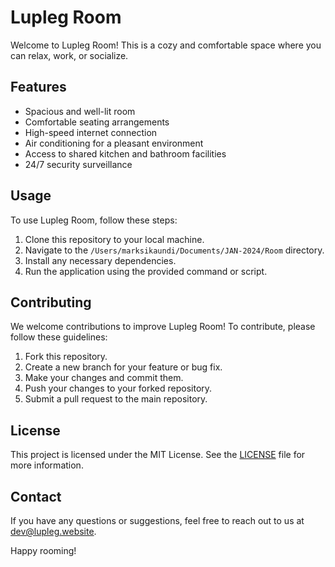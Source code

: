 # Lupleg Room

Welcome to Lupleg Room! This is a cozy and comfortable space where you can relax, work, or socialize.

## Features

- Spacious and well-lit room
- Comfortable seating arrangements
- High-speed internet connection
- Air conditioning for a pleasant environment
- Access to shared kitchen and bathroom facilities
- 24/7 security surveillance

## Usage

To use Lupleg Room, follow these steps:

1. Clone this repository to your local machine.
2. Navigate to the `/Users/marksikaundi/Documents/JAN-2024/Room` directory.
3. Install any necessary dependencies.
4. Run the application using the provided command or script.

## Contributing

We welcome contributions to improve Lupleg Room! To contribute, please follow these guidelines:

1. Fork this repository.
2. Create a new branch for your feature or bug fix.
3. Make your changes and commit them.
4. Push your changes to your forked repository.
5. Submit a pull request to the main repository.

## License

This project is licensed under the MIT License. See the [LICENSE](LICENSE) file for more information.

## Contact

If you have any questions or suggestions, feel free to reach out to us at [dev@lupleg.website](mailto:dev@lupleg.website).

Happy rooming!